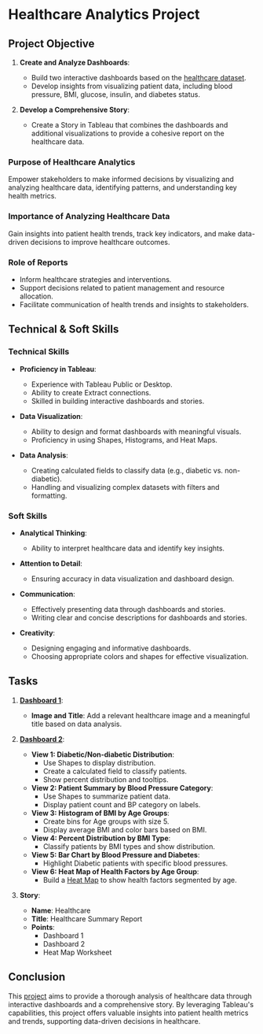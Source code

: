 # Healthcare Analytics Project

## Project Objective

1. **Create and Analyze Dashboards**:
   - Build two interactive dashboards based on the [healthcare dataset](https://github.com/V-i-s-h-n-u-C/Tableau-Healthcare-Analytics/blob/main/Healthcare%20Data.csv).
   - Develop insights from visualizing patient data, including blood pressure, BMI, glucose, insulin, and diabetes status.

2. **Develop a Comprehensive Story**:
   - Create a Story in Tableau that combines the dashboards and additional visualizations to provide a cohesive report on the healthcare data.

### Purpose of Healthcare Analytics
Empower stakeholders to make informed decisions by visualizing and analyzing healthcare data, identifying patterns, and understanding key health metrics.

### Importance of Analyzing Healthcare Data
Gain insights into patient health trends, track key indicators, and make data-driven decisions to improve healthcare outcomes.

### Role of Reports
- Inform healthcare strategies and interventions.
- Support decisions related to patient management and resource allocation.
- Facilitate communication of health trends and insights to stakeholders.

## Technical & Soft Skills

### Technical Skills
- **Proficiency in Tableau**:
  - Experience with Tableau Public or Desktop.
  - Ability to create Extract connections.
  - Skilled in building interactive dashboards and stories.

- **Data Visualization**:
  - Ability to design and format dashboards with meaningful visuals.
  - Proficiency in using Shapes, Histograms, and Heat Maps.

- **Data Analysis**:
  - Creating calculated fields to classify data (e.g., diabetic vs. non-diabetic).
  - Handling and visualizing complex datasets with filters and formatting.

### Soft Skills
- **Analytical Thinking**:
  - Ability to interpret healthcare data and identify key insights.

- **Attention to Detail**:
  - Ensuring accuracy in data visualization and dashboard design.

- **Communication**:
  - Effectively presenting data through dashboards and stories.
  - Writing clear and concise descriptions for dashboards and stories.

- **Creativity**:
  - Designing engaging and informative dashboards.
  - Choosing appropriate colors and shapes for effective visualization.

## Tasks

1. **[Dashboard 1](https://github.com/V-i-s-h-n-u-C/Tableau-Healthcare-Analytics/blob/main/Title.png)**:
   - **Image and Title**: Add a relevant healthcare image and a meaningful title based on data analysis.

2. **[Dashboard 2](https://github.com/V-i-s-h-n-u-C/Tableau-Healthcare-Analytics/blob/main/Dashboard.png)**:
   - **View 1: Diabetic/Non-diabetic Distribution**:
     - Use Shapes to display distribution.
     - Create a calculated field to classify patients.
     - Show percent distribution and tooltips.
   - **View 2: Patient Summary by Blood Pressure Category**:
     - Use Shapes to summarize patient data.
     - Display patient count and BP category on labels.
   - **View 3: Histogram of BMI by Age Groups**:
     - Create bins for Age groups with size 5.
     - Display average BMI and color bars based on BMI.
   - **View 4: Percent Distribution by BMI Type**:
     - Classify patients by BMI types and show distribution.
   - **View 5: Bar Chart by Blood Pressure and Diabetes**:
     - Highlight Diabetic patients with specific blood pressures.
   - **View 6: Heat Map of Health Factors by Age Group**:
     - Build a [Heat Map](https://github.com/V-i-s-h-n-u-C/Tableau-Healthcare-Analytics/blob/main/Heat%20Map.png) to show health factors segmented by age.

3. **Story**:
   - **Name**: Healthcare
   - **Title**: Healthcare Summary Report
   - **Points**:
     - Dashboard 1
     - Dashboard 2
     - Heat Map Worksheet

## Conclusion

This [project](https://github.com/V-i-s-h-n-u-C/Tableau-Healthcare-Analytics/blob/main/Project.twbx) aims to provide a thorough analysis of healthcare data through interactive dashboards and a comprehensive story. By leveraging Tableau's capabilities, this project offers valuable insights into patient health metrics and trends, supporting data-driven decisions in healthcare.
